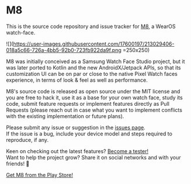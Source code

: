 # M8

This is the source code repository and issue tracker for 
[M8](https://play.google.com/store/apps/details?id=dev.rdnt.m8face), a WearOS watch-face.

![](https://user-images.githubusercontent.com/17600197/213029406-018a5c66-726a-4bb5-92b0-723fb922da9f.png =250x250)

M8 was initially conceived as a Samsung Watch Face Studio project, but it was later ported to
Kotlin and the new AndroidX/Jetpack APIs, so that its customization UI can be on par or close to
the native Pixel Watch faces experience, in terms of look & feel as well as performance.

M8's source code is released as open source under the MIT license and you are free to hack it,
use it as a base for your own watch face, study its code, submit feature requests or implement
features directly as Pull Requests (please reach out in case what you want to implement conflicts
with the existing implementation or future plans).

Please submit any issue or suggestion in the [issues page](https://github.com/rdnt/m8/issues).  
If the issue is a bug, include your device model and steps required to reproduce, if any.

Keen on checking out the latest features? [Become a tester!](https://play.google.com/apps/testing/dev.rdnt.m8face)  
Want to help the project grow? Share it on social networks and with your friends! 🥰

[Get M8 from the Play Store!](https://play.google.com/store/apps/details?id=dev.rdnt.m8face)
